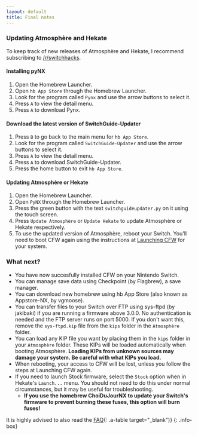 ```yaml
---
layout: default
title: Final notes
---
```


### Updating Atmosphère and Hekate

To keep track of new releases of Atmosphère and Hekate, I recommend subscribing to [/r/switchhacks](https://reddit.com/r/switchhacks).

#### Installing pyNX

1. Open the Homebrew Launcher.
2. Open `hb App Store` through the Homebrew Launcher.
3. Look for the program called `Pynx` and use the arrow buttons to select it.
4. Press `A` to view the detail menu.
5. Press `A` to download Pynx.

#### Download the latest version of SwitchGuide-Updater

1. Press `B` to go back to the main menu for `hb App Store`.
2. Look for the program called `SwitchGuide-Updater` and use the arrow buttons to select it.
3. Press `A` to view the detail menu.
4. Press `A` to download SwitchGuide-Updater.
5. Press the home button to exit `hb App Store`.

#### Updating Atmosphère or Hekate

1. Open the Homebrew Launcher.
2. Open `PyNX` through the Homebrew Launcher.
3. Press the green button with the text `switchguideupdater.py` on it using the touch screen.
4. Press `Update Atmosphère` or `Update Hekate` to update Atmosphère or Hekate respectively.
5. To use the updated version of Atmosphère, reboot your Switch. You'll need to boot CFW again using the instructions at [Launching CFW](/launching-cfw/) for your system.

<!-- #### Updating Atmosphère

1. [Download the latest release of Atmosphère](https://github.com/Atmosphère-NX/Atmosphère/releases/latest). Download both the zip file and `fusee-primary.bin`.
2. Turn off your Switch and put your microSD card in your computer.
3. Delete `fusee-primary.bin` and `fusee-secondary.bin` from the root your SD card.
4. Copy `fusee-secondary.bin` from the Atmosphère zip to the root of your SD card.
5. Copy `fusee-primary.bin` to the to the root of your SD card.
6. Safely remove your microSD card and plug it back in your Switch.
7. Boot CFW again using the instructions at [Launching CFW](/launching-cfw/) for your system.

### Updating Hekate

1. [Download the latest release of Hekate](https://github.com/CTCaer/hekate/releases/latest).
2. Turn off your Switch and put your microSD card in your computer.
3. Open the `bootloader` folder on your SD card and if it exists, remove `update.bin`.
4. From the Hekate zip, copy the file starting with `hekate_ctcaer` to the `bootloader` folder on your SD card.
5. Open the `bootloader` folder on your SD card and rename the file starting with `hekate_ctcaer` to `update.bin`. 
6. Safely remove your microSD card and plug it back in your Switch.
7. Boot CFW again using the instructions at [Launching CFW](/launching-cfw/) for your system. -->


### What next?

- You have now succesfully installed CFW on your Nintendo Switch.
- You can manage save data using Checkpoint (by Flagbrew), a save manager.
- You can download new homebrew using hb App Store (also known as Appstore-NX, by vgmoose).
- You can transfer files to your Switch over FTP using sys-ftpd (by jakibaki) if you are running a firmware above 3.0.0. No authentication is needed and the FTP server runs on port 5000. If you don't want this, remove the `sys-ftpd.kip` file from the `kips` folder in the `Atmosphère` folder.
- You can load any KIP file you want by placing them in the `kips` folder in your `Atmosphère` folder. These KIPs will be loaded automatically when booting Atmosphère. **Loading KIPs from unknown sources may damage your system. Be careful with what KIPs you load.**
- When rebooting, your access to CFW will be lost, unless you follow the steps at Launching CFW again.
- If you need to launch Stock firmware, select the `Stock` option when in Hekate's `Launch...` menu. You should not need to do this under normal circumstances, but it may be useful for troubleshooting.
  - **If you use the homebrew ChoiDuJourNX to update your Switch's firmware to prevent burning these fuses, this option will burn fuses!**

It is highly advised to also read the [FAQ](faq.html){: .a-table target="_blank")}
{: .info-box}
